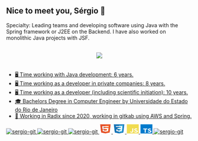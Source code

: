 ## Nice to meet you, Sérgio 👋


Specialty: Leading teams and developing software using Java with the Spring framework or J2EE on the Backend. I have also worked on monolithic Java projects with JSF.

<br>
<div align="center" display="inline-block">
  <a href="https://github.com/sergiothiago">
  <img height="180em" src="https://github-readme-stats.vercel.app/api/top-langs/?username=sergiothiago&layout=compact&langs_count=7&theme=react" />
</div>
<br>
   
<ul>
  <li>🖥️ Time working with Java development: 6 years. </li>
  <li>🖥️ Time working as a developer in private companies: 8 years. </li>
  <li>🖥️ Time working as a developer (including scientific initiation): 10 years. </li>
  <li>🎓 Bachelors Degree in Computer Engineer by Universidade do Estado do Rio de Janeiro </li>
  <li>🔮 Working in Radix since 2020, working in gitkab using AWS and Spring.</li>
</ul>

          
  
          
<div>
  <img alt="sergio-git" height="25" width="33" src="https://cdn.jsdelivr.net/gh/devicons/devicon@latest/icons/amazonwebservices/amazonwebservices-original-wordmark.svg" />
  <img alt="sergio-git" height="25" width="33" src="https://cdn.jsdelivr.net/gh/devicons/devicon@latest/icons/spring/spring-original.svg" />
  <img alt="sergio-git" height="25" width="33" src="https://cdn.jsdelivr.net/gh/devicons/devicon@latest/icons/java/java-original.svg" />
  <img  alt="sergio-html" height="25" width="33" src="https://raw.githubusercontent.com/devicons/devicon/master/icons/html5/html5-original.svg">
  <img  alt="sergio-css" height="25" width="33" src="https://raw.githubusercontent.com/devicons/devicon/master/icons/css3/css3-original.svg">
  <img  alt="sergio-js" height="25" width="33" src="https://raw.githubusercontent.com/devicons/devicon/master/icons/javascript/javascript-plain.svg">
  <img  alt="sergio-ts" height="25" width="33" src="https://raw.githubusercontent.com/devicons/devicon/master/icons/typescript/typescript-plain.svg">
  <img alt="sergio-git" height="25" width="33" src="https://cdn.jsdelivr.net/gh/devicons/devicon/icons/git/git-original.svg" />          
</div>




